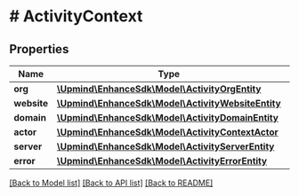 # # ActivityContext

## Properties

Name | Type | Description | Notes
------------ | ------------- | ------------- | -------------
**org** | [**\Upmind\EnhanceSdk\Model\ActivityOrgEntity**](ActivityOrgEntity.md) |  | [optional]
**website** | [**\Upmind\EnhanceSdk\Model\ActivityWebsiteEntity**](ActivityWebsiteEntity.md) |  | [optional]
**domain** | [**\Upmind\EnhanceSdk\Model\ActivityDomainEntity**](ActivityDomainEntity.md) |  | [optional]
**actor** | [**\Upmind\EnhanceSdk\Model\ActivityContextActor**](ActivityContextActor.md) |  | [optional]
**server** | [**\Upmind\EnhanceSdk\Model\ActivityServerEntity**](ActivityServerEntity.md) |  | [optional]
**error** | [**\Upmind\EnhanceSdk\Model\ActivityErrorEntity**](ActivityErrorEntity.md) |  | [optional]

[[Back to Model list]](../../README.md#models) [[Back to API list]](../../README.md#endpoints) [[Back to README]](../../README.md)
